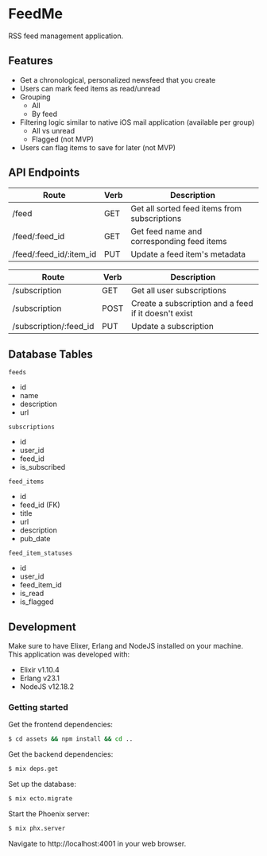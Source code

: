 # FeedMe

RSS feed management application.

## Features

- Get a chronological, personalized newsfeed that you create
- Users can mark feed items as read/unread
- Grouping
  - All
  - By feed
- Filtering logic similar to native iOS mail application (available per group)
  - All vs unread
  - Flagged (not MVP)
- Users can flag items to save for later (not MVP)

## API Endpoints

| Route                   | Verb | Description                                  |
| ----------------------- | ---- | -------------------------------------------- |
| /feed                   | GET  | Get all sorted feed items from subscriptions |
| /feed/:feed_id          | GET  | Get feed name and corresponding feed items   |
| /feed/:feed_id/:item_id | PUT  | Update a feed item's metadata                |

| Route                  | Verb | Description                                          |
| ---------------------- | ---- | ---------------------------------------------------- |
| /subscription          | GET  | Get all user subscriptions                           |
| /subscription          | POST | Create a subscription and a feed if it doesn't exist |
| /subscription/:feed_id | PUT  | Update a subscription                                |

## Database Tables

`feeds`

- id
- name
- description
- url

`subscriptions`

- id
- user_id
- feed_id
- is_subscribed

`feed_items`

- id
- feed_id (FK)
- title
- url
- description
- pub_date

`feed_item_statuses`

- id
- user_id
- feed_item_id
- is_read
- is_flagged

## Development

Make sure to have Elixer, Erlang and NodeJS installed on your machine. This application was developed with:

- Elixir v1.10.4
- Erlang v23.1
- NodeJS v12.18.2

### Getting started

Get the frontend dependencies:

```bash
$ cd assets && npm install && cd ..
```

Get the backend dependencies:

```bash
$ mix deps.get
```

Set up the database:

```bash
$ mix ecto.migrate
```

Start the Phoenix server:

```bash
$ mix phx.server
```

Navigate to http://localhost:4001 in your web browser.
